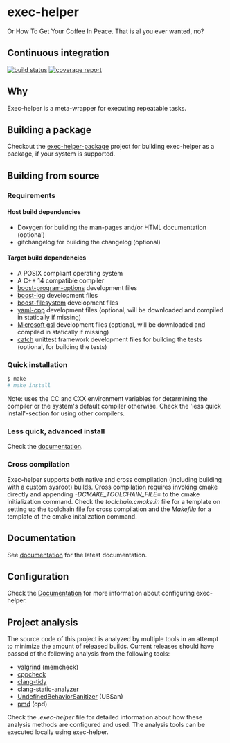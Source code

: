 # exec-helper
Or How To Get Your Coffee In Peace. That is al you ever wanted, no?

## Continuous integration
[![build status](https://gitlab.com/bverhagen/exec-helper/badges/master/build.svg)](https://gitlab.com/bverhagen/exec-helper/commits/master)
[![coverage report](https://gitlab.com/bverhagen/exec-helper/badges/master/coverage.svg)](https://gitlab.com/bverhagen/exec-helper/commits/master)

## Why
Exec-helper is a meta-wrapper for executing repeatable tasks.

## Building a package
Checkout the [exec-helper-package](https://github.com/bverhagen/exec-helper-package) project for building exec-helper as a package, if your system is supported.

## Building from source
### Requirements
#### Host build dependencies
- Doxygen for building the man-pages and/or HTML documentation (optional)
- gitchangelog for building the changelog (optional)

#### Target build dependencies
- A POSIX compliant operating system
- A C++ 14 compatible compiler
- [boost-program-options](https://github.com/boostorg/program_options) development files
- [boost-log](https://github.com/boostorg/log) development files
- [boost-filesystem](https://github.com/boostorg/filesystem) development files
- [yaml-cpp](https://github.com/jbeder/yaml-cpp) development files (optional, will be downloaded and compiled in statically if missing)
- [Microsoft gsl](https://github.com/Microsoft/GSL) development files (optional, will be downloaded and compiled in statically if missing)
- [catch](https://github.com/philsquared/Catch) unittest framework development files for building the tests (optional, for building the tests)

### Quick installation
```sh
$ make
# make install
```

Note: uses the CC and CXX environment variables for determining the compiler or the system's default compiler otherwise. Check the 'less quick install'-section for using other compilers.

### Less quick, advanced install
Check the [documentation](http://bverhagen.gitlab.io/exec-helper/docs/html/index.html).

### Cross compilation
Exec-helper supports both native and cross compilation (including building with a custom sysroot) builds. Cross compilation requires invoking cmake directly and appending *-DCMAKE_TOOLCHAIN_FILE=<toolchain-file>* to the cmake initialization command. Check the _toolchain.cmake.in_ file for a template on setting up the toolchain file for cross compilation and the _Makefile_ for a template of the cmake initalization command.

## Documentation
See [documentation](http://bverhagen.gitlab.io/exec-helper/docs/html/index.html) for the latest documentation.

## Configuration
Check the [Documentation](http://bverhagen.gitlab.io/exec-helper/docs/html/index.html) for more information about configuring exec-helper.

## Project analysis
The source code of this project is analyzed by multiple tools in an attempt to minimize the amount of released builds. Current releases should have passed of the following analysis from the following tools:
- [valgrind](http://valgrind.org) (memcheck)
- [cppcheck](http://cppcheck.sourceforge.net)
- [clang-tidy](http://clang.llvm.org/extra/clang-tidy)
- [clang-static-analyzer](https://clang-analyzer.llvm.org)
- [UndefinedBehaviorSanitizer](https://clang.llvm.org/docs/UndefinedBehaviorSanitizer.html) (UBSan)
- [pmd](https://pmd.github.io) (cpd)

Check the _.exec-helper_ file for detailed information about how these analysis methods are configured and used. The analysis tools can be executed locally using exec-helper.
